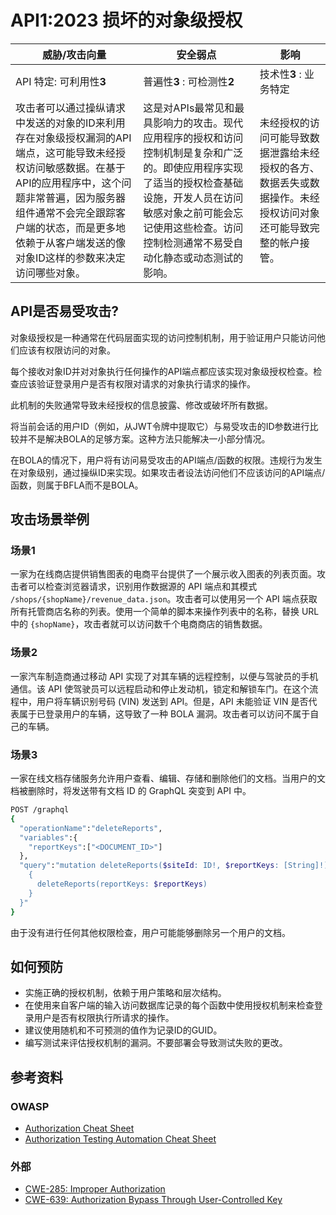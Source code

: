 # API1:2023 损坏的对象级授权
|威胁/攻击向量|安全弱点|影响|
| ----- | ----- | ----- |
|API 特定: 可利用性**3**|普遍性**3** : 可检测性**2**|技术性**3** : 业务特定|
|攻击者可以通过操纵请求中发送的对象的ID来利用存在对象级授权漏洞的API端点，这可能导致未经授权访问敏感数据。在基于API的应用程序中，这个问题非常普遍，因为服务器组件通常不会完全跟踪客户端的状态，而是更多地依赖于从客户端发送的像对象ID这样的参数来决定访问哪些对象。|这是对APIs最常见和最具影响力的攻击。现代应用程序的授权和访问控制机制是复杂和广泛的。即使应用程序实现了适当的授权检查基础设施，开发人员在访问敏感对象之前可能会忘记使用这些检查。访问控制检测通常不易受自动化静态或动态测试的影响。|未经授权的访问可能导致数据泄露给未经授权的各方、数据丢失或数据操作。未经授权访问对象还可能导致完整的帐户接管。|

## API是否易受攻击?
对象级授权是一种通常在代码层面实现的访问控制机制，用于验证用户只能访问他们应该有权限访问的对象。

每个接收对象ID并对对象执行任何操作的API端点都应该实现对象级授权检查。检查应该验证登录用户是否有权限对请求的对象执行请求的操作。

此机制的失败通常导致未经授权的信息披露、修改或破坏所有数据。

将当前会话的用户ID（例如，从JWT令牌中提取它）与易受攻击的ID参数进行比较并不是解决BOLA的足够方案。这种方法只能解决一小部分情况。

在BOLA的情况下，用户将有访问易受攻击的API端点/函数的权限。违规行为发生在对象级别，通过操纵ID来实现。如果攻击者设法访问他们不应该访问的API端点/函数，则属于BFLA而不是BOLA。

## 攻击场景举例
### 场景1
一家为在线商店提供销售图表的电商平台提供了一个展示收入图表的列表页面。攻击者可以检查浏览器请求，识别用作数据源的 API 端点和其模式 `/shops/{shopName}/revenue_data.json`。攻击者可以使用另一个 API 端点获取所有托管商店名称的列表。使用一个简单的脚本来操作列表中的名称，替换 URL 中的 `{shopName}`，攻击者就可以访问数千个电商商店的销售数据。

### 场景2
一家汽车制造商通过移动 API 实现了对其车辆的远程控制，以便与驾驶员的手机通信。该 API 使驾驶员可以远程启动和停止发动机，锁定和解锁车门。在这个流程中，用户将车辆识别号码 (VIN) 发送到 API。但是，API 未能验证 VIN 是否代表属于已登录用户的车辆，这导致了一种 BOLA 漏洞。攻击者可以访问不属于自己的车辆。

### 场景3
一家在线文档存储服务允许用户查看、编辑、存储和删除他们的文档。当用户的文档被删除时，将发送带有文档 ID 的 GraphQL 突变到 API 中。

```bash
POST /graphql
{
  "operationName":"deleteReports",
  "variables":{
    "reportKeys":["<DOCUMENT_ID>"]
  },
  "query":"mutation deleteReports($siteId: ID!, $reportKeys: [String]!) {
    {
      deleteReports(reportKeys: $reportKeys)
    }
  }"
}
```
由于没有进行任何其他权限检查，用户可能能够删除另一个用户的文档。

## 如何预防
* 实施正确的授权机制，依赖于用户策略和层次结构。
* 在使用来自客户端的输入访问数据库记录的每个函数中使用授权机制来检查登录用户是否有权限执行所请求的操作。
* 建议使用随机和不可预测的值作为记录ID的GUID。
* 编写测试来评估授权机制的漏洞。不要部署会导致测试失败的更改。

## 参考资料
### OWASP
* [Authorization Cheat Sheet](https://cheatsheetseries.owasp.org/cheatsheets/Authorization_Cheat_Sheet.html)
* [Authorization Testing Automation Cheat Sheet](https://cheatsheetseries.owasp.org/cheatsheets/Authorization_Testing_Automation_Cheat_Sheet.html)

### 外部
* [CWE-285: Improper Authorization](https://cwe.mitre.org/data/definitions/285.html)
* [CWE-639: Authorization Bypass Through User-Controlled Key](https://cwe.mitre.org/data/definitions/639.html)